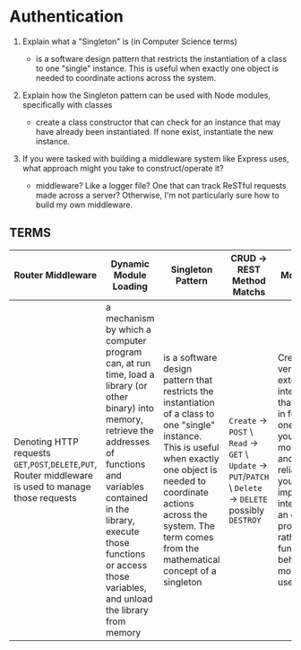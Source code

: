 # Authentication

1. Explain what a "Singleton" is (in Computer Science terms)
    - is a software design pattern that restricts the instantiation of a class to one "single" instance. This is useful when exactly one object is needed to coordinate actions across the system.

2. Explain how the Singleton pattern can be used with Node modules, specifically with classes
    - create a class constructor that can check for an instance that may have already been instantiated. If none exist, instantiate the new instance.

3. If you were tasked with building a middleware system like Express uses, what approach might you take to construct/operate it?
    - middleware? Like a logger file? One that can track ReSTful requests made across a server? Otherwise, I'm not particularly sure how to build my own middleware.

## TERMS

| Router Middleware | Dynamic Module Loading | Singleton Pattern | CRUD -> REST Method Matchs | Mock Testing |
| ----------------- | ---------------------- | ----------------- | -------------------------- | ------------ |
| Denoting HTTP requests `GET`,`POST`,`DELETE`,`PUT`, Router middleware is used to manage those requests | a mechanism by which a computer program can, at run time, load a library (or other binary) into memory, retrieve the addresses of functions and variables contained in the library, execute those functions or access those variables, and unload the library from memory | is a software design pattern that restricts the instantiation of a class to one "single" instance. This is useful when exactly one object is needed to coordinate actions across the system. The term comes from the mathematical concept of a singleton | `Create` -> `POST` \ `Read` -> `GET` \ `Update` -> `PUT`/`PATCH` \ `Delete` -> `DELETE` possibly `DESTROY` | Creating a fake version of an external or internal service that can stand in for the real one, helping your tests run more quickly and more reliably. When your implementation interacts with an object's properties, rather than its function or behavior, a mock can be used |
